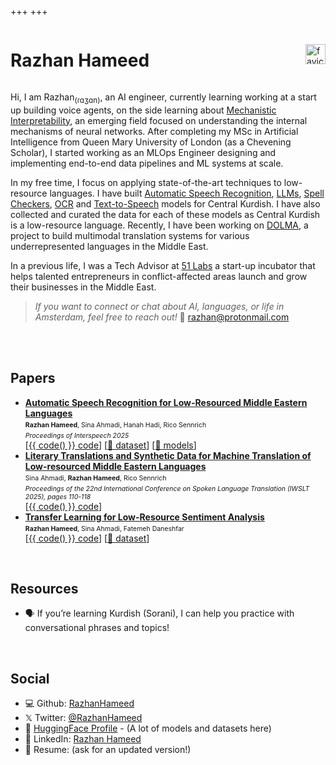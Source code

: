 +++
+++

<div style="display: flex; justify-content: space-between; align-items: center;">
    <h1>Razhan Hameed</h1>
    <img src="/favicon.ico" alt="favicon" style="height: 32px; width: 32px;">
</div>


Hi, I am Razhan<sub>(ɾɑʒɑn)</sub>, an AI engineer, currently learning working at a start up building voice agents, on the side learning about [Mechanistic Interpretability](https://github.com/RazhanHameed/MI_playground), an emerging field focused on understanding the internal mechanisms of neural networks. After completing my MSc in Artificial Intelligence from Queen Mary University of London (as a Chevening Scholar), I started working as an MLOps Engineer designing and implementing end-to-end data pipelines and ML systems at scale.
<br>


In my free time, I focus on applying state-of-the-art techniques to low-resource languages. I have built [Automatic Speech Recognition](https://huggingface.co/spaces/razhan/whisper-ckb-demo), [LLMs](https://github.com/RazhanHameed/kurdish-llama), [Spell Checkers](https://github.com/RazhanHameed/kurd-spell), [OCR](https://github.com/RazhanHameed/kurdish-ocr) and [Text-to-Speech](https://huggingface.co/razhan/mms-tts-ckb) models for Central Kurdish. I have also collected and curated the data for each of these models as Central Kurdish is a low-resource language. Recently, I have been working on [DOLMA](https://dolma-nlp.github.io), a project to build multimodal translation systems for various underrepresented languages in the Middle East.<br>

In a previous life, I was a Tech Advisor at [51 Labs](https://fiveonelabs.org/) a start-up incubator that helps talented entrepreneurs in conflict-affected areas launch and grow their businesses in the Middle East.<br />

> *If you want to connect or chat about AI, languages, or life in Amsterdam, feel free to reach out!* 📨 [razhan@protonmail.com](mailto:razhan@protonmail.com)
<br>


<br>

## Papers
- **[Automatic Speech Recognition for Low-Resourced Middle Eastern Languages](https://www.isca-archive.org/interspeech_2025/hameed25_interspeech.pdf)** \
  <span style="font-size:0.75em;"><strong>Razhan Hameed</strong>, Sina Ahmadi, Hanah Hadi, Rico Sennrich</span> \
  <span style="font-size:0.75em; font-style:italic;">Proceedings of Interspeech 2025</span> \
  [[{{ code() }} code](https://github.com/DOLMA-NLP/asr)] [[🤗 dataset](https://huggingface.co/datasets/razhan/DOLMA-speech)] [[🤗 models](https://huggingface.co/collections/razhan/dolma-asr-models-686d7c2f95e8b3d776ec2d31)]
- **[Literary Translations and Synthetic Data for Machine Translation of Low-resourced Middle Eastern Languages](https://aclanthology.org/2025.iwslt-1.10.pdf)** \
  <span style="font-size:0.75em;">Sina Ahmadi, <strong>Razhan Hameed</strong>, Rico Sennrich</span> \
  <span style="font-size:0.75em; font-style:italic;">Proceedings of the 22nd International Conference on Spoken Language Translation (IWSLT 2025), pages 110-118</span> \
  [[{{ code() }} code](https://github.com/DOLMA-NLP/bitext-mining)]
- **[Transfer Learning for Low-Resource Sentiment Analysis](https://arxiv.org/abs/2304.04703)** \
  <span style="font-size:0.75em;"><strong>Razhan Hameed</strong>, Sina Ahmadi, Fatemeh Daneshfar</span> \
  [[{{ code() }} code](https://github.com/RazhanHameed)] [[🤗 dataset](https://huggingface.co/datasets/razhan/sentiment)]
<br>

<!-- ## projects -->



## Resources

- 🗣 If you’re learning Kurdish (Sorani), I can help you practice with conversational phrases and topics!

<br />

## Social

- 💻 Github: [RazhanHameed](https://github.com/RazhanHameed)
- 𝕏 Twitter: [@RazhanHameed](https://twitter.com/RazhanHameed)
- 🤗 [HuggingFace Profile](https://huggingface.co/razhan/) - (A lot of models and datasets here)
- 💼 LinkedIn: [Razhan Hameed](https://www.linkedin.com/in/razhan-hameed/)
- 📄 Resume: (ask for an updated version!)
